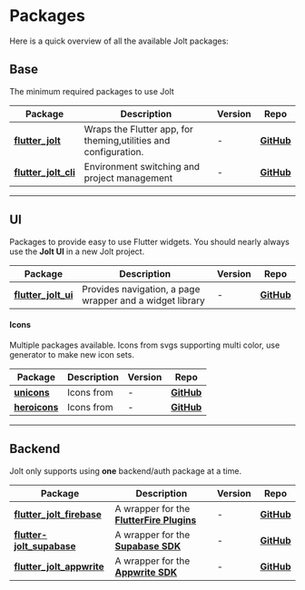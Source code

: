 # Packages

Here is a quick overview of all the available Jolt packages:

## Base

The minimum required packages to use Jolt

| Package                                  | Description                                                     | Version | Repo                                                       |
| ---------------------------------------- | --------------------------------------------------------------- | ------- | ---------------------------------------------------------- |
| [**flutter_jolt**](/docs/jolt/jolt/)     | Wraps the Flutter app, for theming,utilities and configuration. | -       | [**GitHub**](https://github.com/asteroid-studios/jolt)     |
| [**flutter_jolt_cli**](/docs/jolt/jolt/) | Environment switching and project management                    | -       | [**GitHub**](https://github.com/asteroid-studios/jolt_cli) |

---

## UI

Packages to provide easy to use Flutter widgets. You should nearly always use the **Jolt UI** in a new Jolt project.

| Package                                 | Description                                              | Version | Repo                                                      |
| --------------------------------------- | -------------------------------------------------------- | ------- | --------------------------------------------------------- |
| [**flutter_jolt_ui**](/docs/jolt/jolt/) | Provides navigation, a page wrapper and a widget library | -       | [**GitHub**](https://github.com/asteroid-studios/jolt_ui) |

#### Icons

Multiple packages available. Icons from svgs supporting multi color, use generator to make new icon sets.

| Package                           | Description | Version | Repo                                                        |
| --------------------------------- | ----------- | ------- | ----------------------------------------------------------- |
| [**unicons**](/docs/jolt/jolt/)   | Icons from  | -       | [**GitHub**](https://github.com/asteroid-studios/unicons)   |
| [**heroicons**](/docs/jolt/jolt/) | Icons from  | -       | [**GitHub**](https://github.com/asteroid-studios/heroicons) |

---

## Backend

Jolt only supports using **one** backend/auth package at a time.

| Package                                           | Description                                                                | Version | Repo                                                            |
| ------------------------------------------------- | -------------------------------------------------------------------------- | ------- | --------------------------------------------------------------- |
| [**flutter_jolt_firebase**](/docs/server/server/) | A wrapper for the [**FlutterFire Plugins**](https://firebase.flutter.dev/) | -       | [**GitHub**](https://github.com/asteroid-studios/jolt_firebase) |
| [**flutter-jolt_supabase**](/docs/server/server/) | A wrapper for the [**Supabase SDK**](https://supabase.io/)                 | -       | [**GitHub**](https://github.com/asteroid-studios/jolt_supabase) |
| [**flutter_jolt_appwrite**](/docs/server/server/) | A wrapper for the [**Appwrite SDK**](https://appwrite.io/)                 | -       | [**GitHub**](https://github.com/asteroid-studios/jolt_appwrite) |
